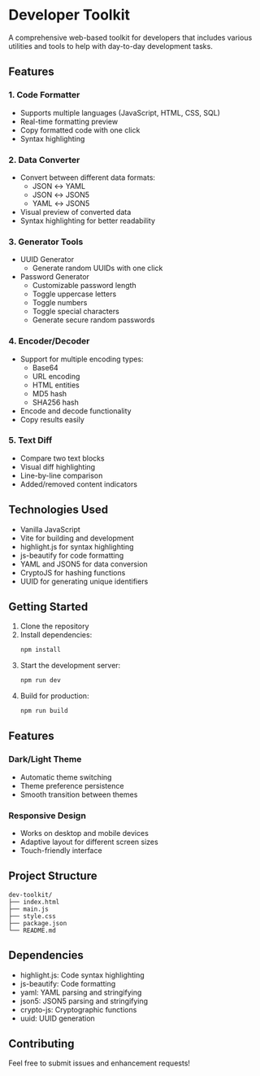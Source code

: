 # Developer Toolkit

A comprehensive web-based toolkit for developers that includes various utilities and tools to help with day-to-day development tasks.

## Features

### 1. Code Formatter
- Supports multiple languages (JavaScript, HTML, CSS, SQL)
- Real-time formatting preview
- Copy formatted code with one click
- Syntax highlighting

### 2. Data Converter
- Convert between different data formats:
  - JSON ↔ YAML
  - JSON ↔ JSON5
  - YAML ↔ JSON5
- Visual preview of converted data
- Syntax highlighting for better readability

### 3. Generator Tools
- UUID Generator
  - Generate random UUIDs with one click
- Password Generator
  - Customizable password length
  - Toggle uppercase letters
  - Toggle numbers
  - Toggle special characters
  - Generate secure random passwords

### 4. Encoder/Decoder
- Support for multiple encoding types:
  - Base64
  - URL encoding
  - HTML entities
  - MD5 hash
  - SHA256 hash
- Encode and decode functionality
- Copy results easily

### 5. Text Diff
- Compare two text blocks
- Visual diff highlighting
- Line-by-line comparison
- Added/removed content indicators

## Technologies Used

- Vanilla JavaScript
- Vite for building and development
- highlight.js for syntax highlighting
- js-beautify for code formatting
- YAML and JSON5 for data conversion
- CryptoJS for hashing functions
- UUID for generating unique identifiers

## Getting Started

1. Clone the repository
2. Install dependencies:
   ```bash
   npm install
   ```
3. Start the development server:
   ```bash
   npm run dev
   ```
4. Build for production:
   ```bash
   npm run build
   ```

## Features

### Dark/Light Theme
- Automatic theme switching
- Theme preference persistence
- Smooth transition between themes

### Responsive Design
- Works on desktop and mobile devices
- Adaptive layout for different screen sizes
- Touch-friendly interface

## Project Structure

```
dev-toolkit/
├── index.html
├── main.js
├── style.css
├── package.json
└── README.md
```

## Dependencies

- highlight.js: Code syntax highlighting
- js-beautify: Code formatting
- yaml: YAML parsing and stringifying
- json5: JSON5 parsing and stringifying
- crypto-js: Cryptographic functions
- uuid: UUID generation

## Contributing

Feel free to submit issues and enhancement requests!